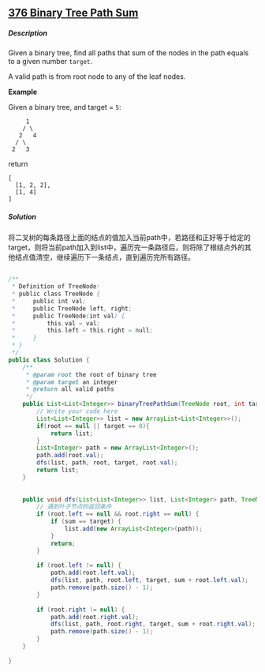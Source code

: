 ## [376 Binary Tree Path Sum](http://www.lintcode.com/en/problem/binary-tree-path-sum/)

##### Description

Given a binary tree, find all paths that sum of the nodes in the path equals to a given number `target`.

A valid path is from root node to any of the leaf nodes.

**Example**

Given a binary tree, and target = `5`:

```
     1
    / \
   2   4
  / \
 2   3
```

return

```
[
  [1, 2, 2],
  [1, 4]
]
```

##### Solution

将二叉树的每条路径上面的结点的值加入当前path中，若路径和正好等于给定的target，则将当前path加入到list中，遍历完一条路径后，则将除了根结点外的其他结点值清空，继续遍历下一条结点，直到遍历完所有路径。

```java

/**
 * Definition of TreeNode:
 * public class TreeNode {
 *     public int val;
 *     public TreeNode left, right;
 *     public TreeNode(int val) {
 *         this.val = val;
 *         this.left = this.right = null;
 *     }
 * }
 */
public class Solution {
    /**
     * @param root the root of binary tree
     * @param target an integer
     * @return all valid paths
     */
    public List<List<Integer>> binaryTreePathSum(TreeNode root, int target) {
        // Write your code here
        List<List<Integer>> list = new ArrayList<List<Integer>>();
        if(root == null || target == 0){
            return list;
        } 
        List<Integer> path = new ArrayList<Integer>();
        path.add(root.val);
        dfs(list, path, root, target, root.val);
        return list;
    }
    
    
    public void dfs(List<List<Integer>> list, List<Integer> path, TreeNode root, int target, int sum) {
        // 遇到叶子节点的返回条件
        if (root.left == null && root.right == null) {
            if (sum == target) {
                list.add(new ArrayList<Integer>(path));
            }
            return;
        }
        
        if (root.left != null) {
            path.add(root.left.val);
            dfs(list, path, root.left, target, sum + root.left.val);
            path.remove(path.size() - 1);
        }
        
        if (root.right != null) {
            path.add(root.right.val);
            dfs(list, path, root.right, target, sum + root.right.val);
            path.remove(path.size() - 1);
        }
    }
    
}
```

